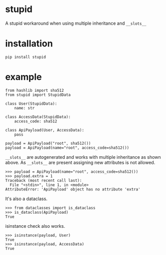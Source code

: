 # stupid

A stupid workaround when using multiple inheritance and `__slots__`

# installation

`pip install stupid`

# example

```
from hashlib import sha512
from stupid import StupidData

class User(StupidData):
    name: str
                       
class AccessData(StupidData):
    access_code: sha512

class ApiPayload(User, AccessData):
    pass

payload = ApiPayload("root", sha512()) 
payload = ApiPayload(name="root", access_code=sha512())
```

`__slots__` are autogenerated and works with multiple inheritance as shown above.
As `__slots__` are present assigning new attributes is not allowed.

```
>>> payload = ApiPayload(name="root", access_code=sha512())
>>> payload.extra = 1
Traceback (most recent call last):
  File "<stdin>", line 1, in <module>
AttributeError: 'ApiPayload' object has no attribute 'extra'
```

It's also a dataclass.

```
>>> from dataclasses import is_dataclass
>>> is_dataclass(ApiPayload)
True
```

isinstance check also works.
```
>>> isinstance(payload, User)
True
>>> isinstance(payload, AccessData)
True
```

